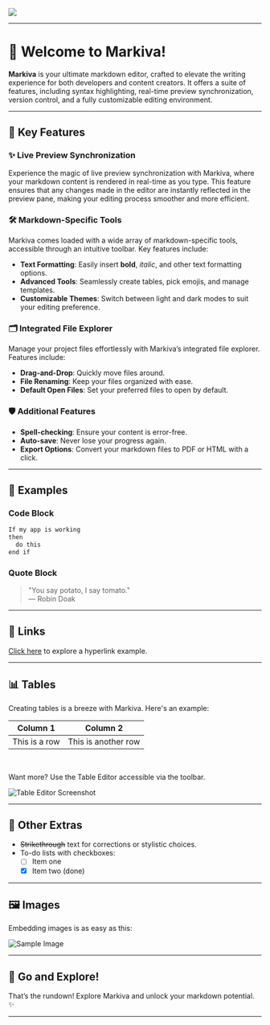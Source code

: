 <img src="https://i.postimg.cc/rpkYdZzf/Screenshot-2024-08-17-000259.png"></img>

---

# 🎉 Welcome to **Markiva!** 

**Markiva** is your ultimate markdown editor, crafted to elevate the writing experience for both developers and content creators. It offers a suite of features, including syntax highlighting, real-time preview synchronization, version control, and a fully customizable editing environment.

---

## 🚀 Key Features

### ✨ Live Preview Synchronization
Experience the magic of live preview synchronization with Markiva, where your markdown content is rendered in real-time as you type. This feature ensures that any changes made in the editor are instantly reflected in the preview pane, making your editing process smoother and more efficient.

### 🛠️ Markdown-Specific Tools
Markiva comes loaded with a wide array of markdown-specific tools, accessible through an intuitive toolbar. Key features include:

- **Text Formatting**: Easily insert **bold**, *italic*, and other text formatting options.
- **Advanced Tools**: Seamlessly create tables, pick emojis, and manage templates.
- **Customizable Themes**: Switch between light and dark modes to suit your editing preference.

### 🗂️ Integrated File Explorer
Manage your project files effortlessly with Markiva’s integrated file explorer. Features include:

- **Drag-and-Drop**: Quickly move files around.
- **File Renaming**: Keep your files organized with ease.
- **Default Open Files**: Set your preferred files to open by default.

### 🛡️ Additional Features
- **Spell-checking**: Ensure your content is error-free.
- **Auto-save**: Never lose your progress again.
- **Export Options**: Convert your markdown files to PDF or HTML with a click.

---

## 📝 Examples

### Code Block

```markdown
If my app is working
then
  do this
end if
```

### Quote Block

> "You say potato, I say tomato."  
> — Robin Doak

---

## 🔗 Links

[Click here](https://github.com/skillerious) to explore a hyperlink example.

---

## 📊 Tables

Creating tables is a breeze with Markiva. Here's an example:

| **Column 1**    | **Column 2**    |
|-----------------|-----------------|
| This is a row   | This is another row|

<br />

Want more? Use the Table Editor accessible via the toolbar.

![Table Editor Screenshot](https://i.postimg.cc/DzTGcvyr/Screenshot-2024-08-16-200147.png)

---

## 🌟 Other Extras

- ~~Strikethrough~~ text for corrections or stylistic choices.
- To-do lists with checkboxes:
  - [ ] Item one
  - [x] Item two (done)

---

## 🖼️ Images

Embedding images is as easy as this:

![Sample Image](https://lh3.googleusercontent.com/86arOE_jc_FYR6_mPbeXrzWB4LwvgCRWPGXbbftgG4_zAjY05ajbmq3xiG0Xc_uYCoTccikGvLdo5WIlofH5pmySn1VRejqngh2pwDLquiLJYayCOJKUrZKFnOwmSxKzQqqOM1y5o42TPk6LYR1vbPjrEPx3dQIUEwS4IPRjzt3JdPZT32TkqCECm-PoQtsBAPnyN6g46PbiyD9fblgzuBcT2xuO1AaZgOkR53bom8ATCBkDgcYT_mnsxWuxLGp6cNFUR4lWBFKyYkYJWJY--KmIVCWDDoJ3SxwjimGjwRG-X2Qu3AP4wa6tRazHuBo3a8IOofm6f5arSRdpVy4AaXoacTPz8TSkcofA0YaIttHpek1Gi5v1yMSbi5mHV6Mfv4lyczXPp8c5iNR7IFPvgMz1BiCETTxNwSvDjb2JCN94_256Fzejrs-Dk-kMYeCCYQh2Zd_lt9xiEQDgZ5gufdpxxM9xDiP447vrOqKbBMcAS_6hu43EwRi97ILAhBpS3QLP-4WhKf4GHauWqML_EcBvhszB-6T1iGeCWvpAT9jZVDVgekalBvLZiZNoy5Ow9QlnHA=w1827-h711-no-tmp.jpg)

---

## 🎉 Go and Explore!

That’s the rundown! Explore Markiva and unlock your markdown potential. ✨

---
